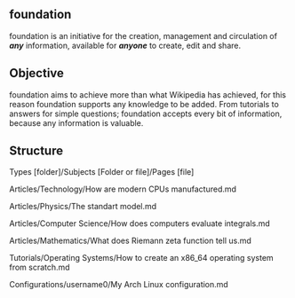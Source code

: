 ## foundation

foundation is an initiative for the creation, management and circulation of ***any*** information, available for ***anyone*** to create, edit and share.

## Objective

foundation aims to achieve more than what Wikipedia has achieved, for this reason foundation supports any knowledge to be added. From tutorials to answers for simple questions; foundation accepts every bit of information, because any information is valuable.

## Structure

Types [folder]/Subjects [Folder or file]/Pages [file]

Articles/Technology/How are modern CPUs manufactured.md

Articles/Physics/The standart model.md

Articles/Computer Science/How does computers evaluate integrals.md

Articles/Mathematics/What does Riemann zeta function tell us.md

Tutorials/Operating Systems/How to create an x86_64 operating system from scratch.md

Configurations/username0/My Arch Linux configuration.md
